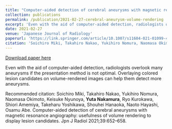 ```yaml
---
title: "Computer-aided detection of cerebral aneurysms with magnetic resonance angiography: usefulness of volume rendering to display lesion candidates"
collection: publications
permalink: /publication/2021-02-27-cerebral-aneurysm-volume-rendering
excerpt: 'Even with the aid of computer-aided detection, radiologists overlook many aneurysms if the presentation method is not optimal. Overlaying colored lesion candidates on volume-rendered images can help them detect more aneurysms.'
date: 2021-02-27
venue: 'Japanese Journal of Radiology'
paperurl: 'https://link.springer.com/article/10.1007/s11604-021-01099-4'
citation: 'Soichiro Miki, Takahiro Nakao, Yukihiro Nomura, Naomasa Okimoto, Keisuke Nyunoya, <b>Yuta Nakamura</b>, Ryo Kurokawa, Shiori Amemiya, Takeharu Yoshikawa, Shouhei Hanaoka, Naoto Hayashi, Osamu Abe. Computer-aided detection of cerebral aneurysms with magnetic resonance angiography: usefulness of volume rendering to display lesion candidates. Jpn J Radiol 2021;39:652–658.'
---
```


<a href='https://link.springer.com/article/10.1007/s11604-021-01099-4'>Download paper here</a>

Even with the aid of computer-aided detection, radiologists overlook many aneurysms if the presentation method is not optimal. Overlaying colored lesion candidates on volume-rendered images can help them detect more aneurysms.

Recommended citation: Soichiro Miki, Takahiro Nakao, Yukihiro Nomura, Naomasa Okimoto, Keisuke Nyunoya, <b>Yuta Nakamura</b>, Ryo Kurokawa, Shiori Amemiya, Takeharu Yoshikawa, Shouhei Hanaoka, Naoto Hayashi, Osamu Abe. Computer-aided detection of cerebral aneurysms with magnetic resonance angiography: usefulness of volume rendering to display lesion candidates. Jpn J Radiol 2021;39:652–658.